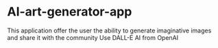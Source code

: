 # AI-art-generator-app

This application offer the user the ability to generate imaginative images and share it with the community 
Use DALL-E AI from OpenAI
